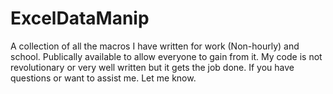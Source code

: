 # ExcelDataManip
A collection of all the macros I have written for work (Non-hourly) and school. Publically available to allow everyone to gain from it. My code is not revolutionary or very well written but it gets the job done. If you have questions or want to assist me. Let me know.
